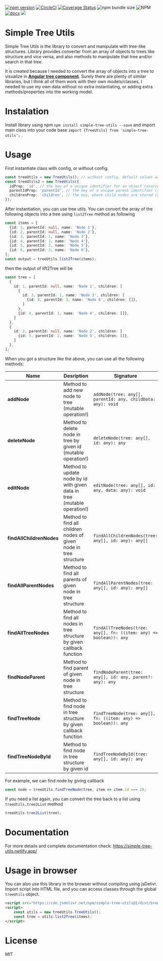 [![npm version](https://badge.fury.io/js/simple-tree-utils.svg)](https://badge.fury.io/js/simple-tree-utils)
[![CircleCI](https://circleci.com/gh/Raiper34/simple-tree-utils.svg?style=shield)](https://circleci.com/gh/Raiper34/simple-tree-utils)
[![Coverage Status](https://coveralls.io/repos/github/Raiper34/simple-tree-utils/badge.svg?branch=main)](https://coveralls.io/github/Raiper34/simple-tree-utils?branch=main)
![npm bundle size](https://img.shields.io/bundlephobia/min/simple-tree-utils)
![NPM](https://img.shields.io/npm/l/simple-tree-utils)
[![docs](https://badgen.net/badge/docs/online/orange)](https://simple-tree-utils.netlify.app)
[![](https://data.jsdelivr.com/v1/package/npm/simple-tree-utils/badge?style=rounded)](https://www.jsdelivr.com/package/npm/simple-tree-utils)

# Simple Tree Utils
Simple Tree Utils is the library to convert and manipulate with tree-like structures.
Library provides converter from an array of objects to trees like structure and vice versa,
and also methods to manipulate that tree and/or search in that tree.

It is created because I needed to convert the array of objects into a tree to visualize in
[**Angular tree component**](https://www.npmjs.com/package/@circlon/angular-tree-component).
Surely there are plenty of similar libraries, but I think all of them work with their own
models/classes, I needed to use my own data without no extra instantiating,
or adding extra methods/properties into the working model.

# Instalation
Install library using npm `npm install simple-tree-utils --save` and import main class
into your code base `import {TreeUtils} from 'simple-tree-utils';` .

# Usage
First instantiate class with config, or without config.
```ts
const treeUtils = new TreeUtils(); // without config, default values are used (id as idProp, parentId as parentIdProp, children as childrenProp)
const treeUtils2 = new TreeUtils({
  idProp: 'id', // the key of a unique identifier for an object (source object)
  parentIdProp: 'parentId', // the key of a unique parent identifier (source object)
  childrenProp: 'children', // the key, where child nodes are stored (destination object tree)
});
```
After instantiation, you can use tree utils. You can convert the array of the following objects into a tree using `list2Tree` method as following
```ts
const items = [
  {id: 1, parentId: null, name: 'Node 1'},
  {id: 2, parentId: null, name: 'Node 2'},
  {id: 3, parentId: 1, name: 'Node 3'},
  {id: 4, parentId: 1, name: 'Node 4'},
  {id: 5, parentId: 2, name: 'Node 5'},
  {id: 6, parentId: 3, name: 'Node 6'},
];
const output = treeUtils.list2Tree(items);
```
then the output of lift2Tree will be
```ts
const tree = [
  {
    id: 1, parentId: null, name: 'Node 1', children: [
      {
        id: 3, parentId: 1, name: 'Node 3', children: [
          {id: 6, parentId: 3, name: 'Node 6', children: []},
        ]
      },
      {id: 4, parentId: 1, name: 'Node 4', children: []},
    ]
  },
  {
    id: 2, parentId: null, name: 'Node 2', children: [
      {id: 5, parentId: 2, name: 'Node 5', children: []},
    ]
  },
];
```
When you got a structure like the above, you can use all the following methods:

| **Name** | Desription | Signature |
| ---- | ---------- | --------- |
| **addNode** | Method to add new node to tree (mutable operation!) | `addNode(tree: any[], parentId: any, childData: any): void` |
| **deleteNode** | Method to delete node in tree by given id (mutable operation!) | `deleteNode(tree: any[], id: any): any` |
| **editNode** | Method to update node by id with given data in tree (mutable operation!) | `editNode(tree: any[], id: any, data: any): void` |
| **findAllChildrenNodes** | Method to find all children nodes of given node in tree structure | `findAllChildrenNodes(tree: any[], id: any): any[]` |
| **findAllParentNodes** | Method to find all parents of given node in tree structure | `findAllParentNodes(tree: any[], id: any): any[]` |
| **findAllTreeNodes** | Method to find all nodes in tree structure by given callback function | `findAllTreeNodes(tree: any[], fn: ((item: any) => boolean)): any` |
| **findNodeParent** | Method to find parent of given node in tree structure | `findNodeParent(tree: any[], id: any, parent?: any): any` |
| **findTreeNode** | Method to find node in tree structure by given callback function | `findTreeNode(tree: any[], fn: ((item: any) => boolean)): any` |
| **findTreeNodeById** | Method to find node in tree structure by given id | `findTreeNodeById(tree: any[], id: any): any` |

For example, we can find node by giving callback
```ts
const node = treeUtils.findTreeNode(tree, item => item.id === 2);
```
If you need a list again, you can convert the tree back to a list using `treeUtils.tree2List` method
```ts
treeUtils.tree2List(tree);
```

# Documentation
For more details and complete documentation check: https://simple-tree-utils.netlify.app/

# Usage in browser
You can also use this library in the browser without compiling using jsDelivr.
Import script into HTML file, and you can access classes through the global `treeUtils` object.
```html
<script src="https://cdn.jsdelivr.net/npm/simple-tree-utils@1/dist/browser-bundle.min.js"></script>
<script>
    const utils = new treeUtils.TreeUtils();
    const tree = utils.list2Tree(items);
</script>
```

# License
MIT